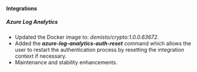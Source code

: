 
#### Integrations

##### Azure Log Analytics
- Updated the Docker image to: *demisto/crypto:1.0.0.63672*.
- Added the ***azure-log-analytics-auth-reset*** command which allows the user to restart the authentication process by resetting the integration context if necessary.
- Maintenance and stability enhancements.
